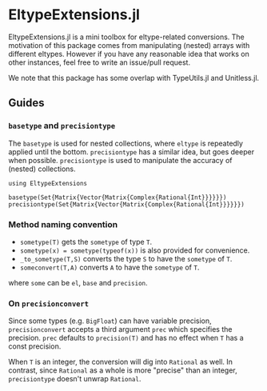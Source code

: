 # EltypeExtensions.jl

EltypeExtensions.jl is a mini toolbox for eltype-related conversions. The motivation of this package comes from manipulating (nested) arrays with different eltypes. However if you have any reasonable idea that works on other instances, feel free to write an issue/pull request.

We note that this package has some overlap with TypeUtils.jl and Unitless.jl.

## Guides

### `basetype` and `precisiontype`
The `basetype` is used for nested collections, where `eltype` is repeatedly applied until the bottom. `precisiontype` has a similar idea, but goes deeper when possible. `precisiontype` is used to manipulate the accuracy of (nested) collections.
```@setup 1
using EltypeExtensions
```
```@example 1
basetype(Set{Matrix{Vector{Matrix{Complex{Rational{Int}}}}}})
precisiontype(Set{Matrix{Vector{Matrix{Complex{Rational{Int}}}}}})
```

### Method naming convention
- `sometype(T)` gets the `sometype` of type `T`.
- `sometype(x) = sometype(typeof(x))` is also provided for convenience.
- `_to_sometype(T,S)` converts the type `S` to have the `sometype` of `T`.
- `someconvert(T,A)` converts `A` to have the `sometype` of `T`.

where `some` can be `el`, `base` and `precision`.

### On `precisionconvert`
Since some types (e.g. `BigFloat`) can have variable precision, `precisionconvert` accepts a third argument `prec` which specifies the precision. `prec` defaults to `precision(T)` and has no effect when `T` has a const precision.

When `T` is an integer, the conversion will dig into `Rational` as well. In contrast, since `Rational` as a whole is more "precise" than an integer, `precisiontype` doesn't unwrap `Rational`.